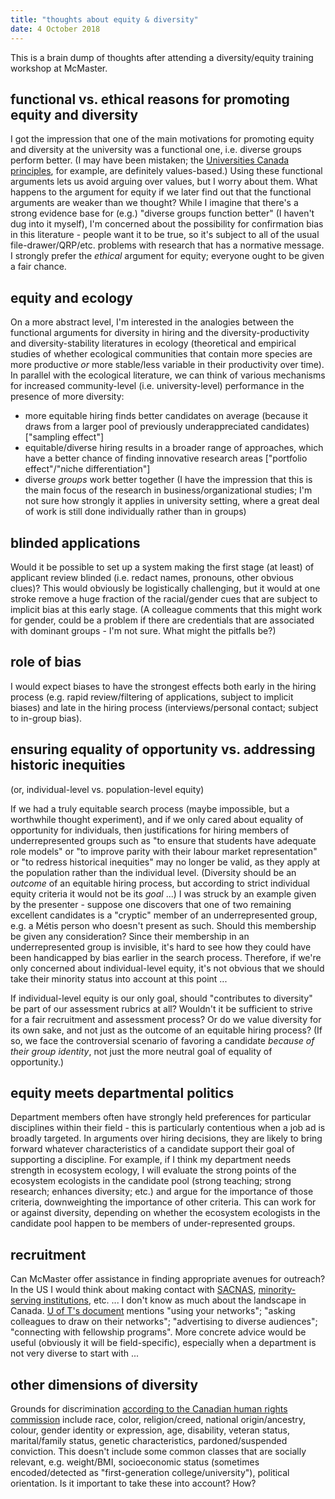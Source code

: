 ```yaml
---
title: "thoughts about equity & diversity"
date: 4 October 2018
---
```


This is a brain dump of thoughts after attending a diversity/equity training workshop at McMaster.

## functional vs. ethical reasons for promoting equity and diversity

I got the impression that one of the main motivations for promoting equity and diversity at the university was a functional one, i.e. diverse groups perform better. (I may have been mistaken; the [Universities Canada principles](https://www.univcan.ca/media-room/media-releases/universities-canada-principles-equity-diversity-inclusion/), for example, are definitely values-based.) Using these functional arguments lets us avoid arguing over values, but I worry about them. What happens to the argument for equity if we later find out that the functional arguments are weaker than we thought? While I imagine that there's a strong evidence base for (e.g.) "diverse groups function better" (I haven't dug into it myself), I'm concerned about the possibility for confirmation bias in this literature - people want it to be true, so it's subject to all of the usual file-drawer/QRP/etc. problems with research that has a normative message. I strongly prefer the *ethical* argument for equity; everyone ought to be given a fair chance.

## equity and ecology

On a more abstract level, I'm interested in the analogies between the functional arguments for diversity in hiring and the diversity-productivity and diversity-stability literatures in ecology (theoretical and empirical studies of whether ecological communities that contain more species are more productive *or* more stable/less variable in their productivity over time). In parallel with the ecological literature, we can think of various mechanisms for increased community-level (i.e. university-level) performance in the presence of more diversity:

- more equitable hiring finds better candidates on average (because it draws from a larger pool of previously underappreciated candidates) ["sampling effect"]
- equitable/diverse hiring results in a broader range of approaches, which have a better chance of finding innovative research areas ["portfolio effect"/"niche differentiation"]
- diverse *groups* work better together (I have the impression that this is the main focus of the research in business/organizational studies; I'm not sure how strongly it applies in university setting, where a great deal of work is still done individually rather than in groups)

## blinded applications

Would it be possible to set up a system making the first stage (at least) of applicant review blinded (i.e. redact names, pronouns, other obvious clues)? This would obviously be logistically challenging, but it would at one stroke remove a huge fraction of the racial/gender cues that are subject to implicit bias at this early stage. (A colleague comments that this might work for gender, could be a problem if there are credentials that are associated with dominant groups - I'm not sure. What might the pitfalls be?)

## role of bias

I would expect biases to have the strongest effects both early in the hiring process (e.g. rapid review/filtering of applications, subject to implicit biases) and late in the hiring process (interviews/personal contact;  subject to in-group bias).

## ensuring equality of opportunity vs. addressing historic inequities

(or, individual-level vs. population-level equity)

If we had a truly equitable search process (maybe impossible, but a worthwhile thought experiment), and if we only  cared about equality of opportunity for individuals, then justifications for hiring members of underrepresented groups such as "to ensure that students have adequate role models" or "to improve parity with their labour market representation" or "to redress historical inequities" may no longer be valid, as they apply at the population rather than the individual level. (Diversity should be an *outcome* of an equitable hiring process, but according to strict individual equity criteria it would not be its *goal* ...) I was struck by an example given by the presenter - suppose one discovers that one of two remaining excellent candidates is a "cryptic" member of an underrepresented group, e.g. a Métis person who doesn't present as such. Should this membership be given any consideration? Since their membership in an underrepresented group is invisible, it's hard to see how they could have been handicapped by bias earlier in the search process. Therefore, if we're only concerned about individual-level equity, it's not obvious that we should take their minority status into account at this point ...

If individual-level equity is our only goal, should "contributes to diversity" be part of our assessment rubrics at all? Wouldn't it be sufficient to strive for a fair recruitment and assessment process? Or do we value diversity for its own sake, and not just as the outcome of an equitable hiring process? (If so, we face the controversial scenario of favoring a candidate *because of their group identity*, not just the more neutral goal of equality of opportunity.)

## equity meets departmental politics

Department members often have strongly held preferences for particular disciplines within their field - this is particularly contentious when a job ad is broadly targeted. In arguments over hiring decisions, they are likely to bring forward whatever characteristics of a candidate support their goal of supporting a discipline. For example, if I think my department needs strength in ecosystem ecology, I will evaluate the strong points of the ecosystem ecologists in the candidate pool (strong teaching; strong research; enhances diversity; etc.) and argue for the importance of those criteria, downweighting the importance of other criteria. This can work for or against diversity, depending on whether the ecosystem ecologists in the candidate pool happen to be members of under-represented groups.

## recruitment

Can McMaster offer assistance in finding appropriate avenues for outreach? In the US I would think about making contact with [SACNAS](http://sacnas.org/), [minority-serving institutions](https://en.wikipedia.org/wiki/Minority-serving_institution), etc. ... I don't know as much about the landscape in Canada. [U of T's document](www.faculty.utoronto.ca/wp.../Recruiting-Excellent-Diverse-Faculty-Complement.pdf) mentions "using your networks"; "asking colleagues to draw on their networks"; "advertising to diverse audiences"; "connecting with fellowship programs". More concrete advice would be useful (obviously it will be field-specific), especially when a department is not very diverse to start with ...

## other dimensions of diversity

Grounds for discrimination [according to the Canadian human rights commission](https://www.chrc-ccdp.gc.ca/eng/content/what-discrimination)
include race, color, religion/creed, national origin/ancestry, colour, gender identity or expression, age, disability, veteran status, marital/family status, genetic characteristics, pardoned/suspended conviction. This doesn't include some common classes that are socially relevant, e.g. weight/BMI, socioeconomic status (sometimes encoded/detected as "first-generation college/university"), political orientation. Is it important to take these into account? How?



